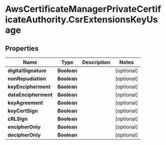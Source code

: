 # AwsCertificateManagerPrivateCertificateAuthority.CsrExtensionsKeyUsage

## Properties

Name | Type | Description | Notes
------------ | ------------- | ------------- | -------------
**digitalSignature** | **Boolean** |  | [optional] 
**nonRepudiation** | **Boolean** |  | [optional] 
**keyEncipherment** | **Boolean** |  | [optional] 
**dataEncipherment** | **Boolean** |  | [optional] 
**keyAgreement** | **Boolean** |  | [optional] 
**keyCertSign** | **Boolean** |  | [optional] 
**cRLSign** | **Boolean** |  | [optional] 
**encipherOnly** | **Boolean** |  | [optional] 
**decipherOnly** | **Boolean** |  | [optional] 


